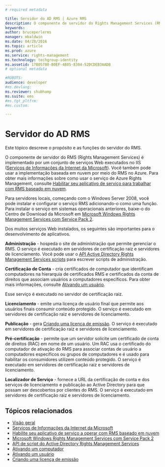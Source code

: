 ```yaml
---
# required metadata

title: Servidor do AD RMS | Azure RMS
description: O componente de servidor do Rights Management Services (RMS) é implementado por um conjunto de serviços Web executados nos Serviços de Informações da Internet da Microsoft.
keywords:
author: bruceperlerms
manager: mbaldwin
ms.date: 04/28/2016
ms.topic: article
ms.prod: azure
ms.service: rights-management
ms.technology: techgroup-identity
ms.assetid: 17B05780-B0EF-4805-8304-52DCDEB3AADB
# optional metadata

#ROBOTS:
audience: developer
#ms.devlang:
ms.reviewer: shubhamp
ms.suite: ems
#ms.tgt_pltfrm:
#ms.custom:

---
```


# Servidor do AD RMS

Este tópico descreve o propósito e as funções do servidor do RMS.

O componente de servidor do RMS (Rights Management Services) é implementado por um conjunto de serviços Web executados no IIS ([Serviços de Informações da Internet da Microsoft](http://www.iis.net/overview)). Você também pode usar a implementação baseada em nuvem por meio do RMS no Azure. Para obter mais informações sobre como usar o serviço de Azure Rights Management, consulte [Habilitar seu aplicativo de serviço para trabalhar com RMS baseado em nuvem](how-to-use-file-api-with-aadrm-cloud.md).

Para servidores locais, começando com o Windows Server 2008, você pode instalar e configurar o serviço RMS adicionando-o como uma função. Para instalar o serviço em sistemas operacionais anteriores, baixe-o do Centro de Download da Microsoft em [Microsoft Windows Rights Management Services com Service Pack 2](http://www.microsoft.com/download/en/details.aspx?id=4909).

Dos muitos serviços Web instalados, os seguintes são importantes para o desenvolvimento de aplicativos.

**Administração** - hospeda o site de administração que permite gerenciar o RMS. O serviço é executado em servidores de certificação raiz e servidores de licenciamento. Você pode usar o [API Active Directory Rights Management Services scripts](https://msdn.microsoft.com/library/Bb968797) para escrever scripts de administração.

**Certificação de Conta** - cria certificados de computador que identificam computadores na hierarquia de certificados RMS e certificados da conta de direitos que associam usuários a computadores específicos. Para obter mais informações, consulte [Ativando um usuário](https://msdn.microsoft.com/library/Cc530378).

Esse serviço é executado no servidor de certificação raiz.

**Licenciamento** - emite uma licença de usuário final que permite aos usuários finais consumir conteúdo protegido. O serviço é executado em servidores de certificação raiz e servidores de licenciamento.

**Publicação** - gera [Criando uma licença de emissão](https://msdn.microsoft.com/library/Aa362355). O serviço é executado em servidores de certificação raiz e servidores de licenciamento.

**Pré-certificação** - permite que um servidor solicite um certificado de conta de direitos (RAC) em nome de um usuário. Um RAC usa o certificado do computador de ativação do RMS para associar contas de usuário a computadores específicos ou grupos de computadores e é usado para habilitar os consumidores utilizem conteúdo protegido. O serviço é executado em servidores de certificação raiz e servidores de licenciamento.

**Localizador de Serviço** - fornece a URL da certificação de conta e dos serviços de licenciamento e publicação ao Active Directory para que possam ser descobertos por clientes do RMS. O serviço é executado em servidores de certificação raiz e servidores de licenciamento.

 

## Tópicos relacionados ##
* [Visão geral](ad-rms-overview.md)
* [Serviços de Informações da Internet da Microsoft](http://www.iis.net/overview)
* [Habilite seu aplicativo de serviço a operar com RMS baseado em nuvem](how-to-use-file-api-with-aadrm-cloud.md)
* [Microsoft Windows Rights Management Services com Service Pack 2](http://www.microsoft.com/download/en/details.aspx?id=4909)
* [API de script do Active Directory Rights Management Services](https://msdn.microsoft.com/library/Bb968797)
* [Ativando um computador](https://msdn.microsoft.com/library/Cc530377)
* [Ativando um usuário](https://msdn.microsoft.com/library/Cc530378)
* [Criando uma licença de emissão](https://msdn.microsoft.com/library/Aa362355)

 

 


<!--HONumber=Apr16_HO4-->


